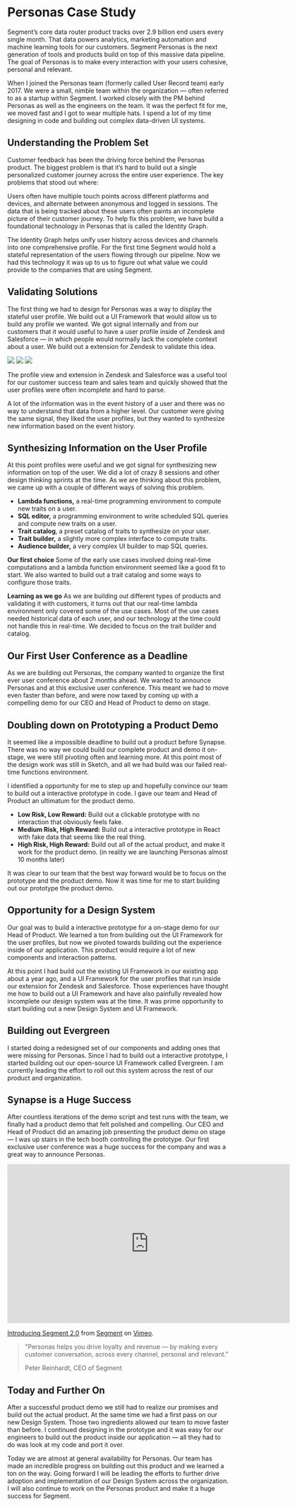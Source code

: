 # Personas Case Study

Segment’s core data router product tracks over 2.9 billion end users every single month. That data powers analytics, marketing automation and machine learning tools for our customers. Segment Personas is the next generation of tools and products build on top of this massive data pipeline. The goal of Personas is to make every interaction with your users cohesive, personal and relevant.

When I joined the Personas team (formerly called User Record team) early 2017. We were a small, nimble team within the organization — often referred to as a startup within Segment. I worked closely with the PM behind Personas as well as the engineers on the team. It was the perfect fit for me, we moved fast and I got to wear multiple hats. I spend a lot of my time designing in code and building out complex data-driven UI systems.

## Understanding the Problem Set

Customer feedback has been the driving force behind the Personas product. The biggest problem is that it’s hard to build out a single personalized customer journey across the entire user experience. The key problems that stood out where:

Users often have multiple touch points across different platforms and devices, and alternate between anonymous and logged in sessions. The data that is being tracked about these users often paints an incomplete picture of their customer journey. To help fix this problem, we have build a foundational technology in Personas that is called the Identity Graph.

The Identity Graph helps unify user history across devices and channels into one comprehensive profile. For the first time Segment would hold a stateful representation of the users flowing through our pipeline. Now we had this technology it was up to us to figure out what value we could provide to the companies that are using Segment.

## Validating Solutions

The first thing we had to design for Personas was a way to display the stateful user profile. We build out a UI Framework that would allow us to build any profile we wanted. We got signal internally and from our customers that it would useful to have a user profile inside of Zendesk and Salesforce — in which people would normally lack the complete context about a user. We build out a extension for Zendesk to validate this idea.

<div class="image-well">
<div class="grid-columns-3">
<img src="https://d2mxuefqeaa7sj.cloudfront.net/s_A3A89DED5D964A4369D44865F3BA34BA895B8A60A50E9264DA77B8A8E003C8BD_1520113401619_Screenshot+2018-03-03+13.41.31.png" />
<img src="https://d2mxuefqeaa7sj.cloudfront.net/s_A3A89DED5D964A4369D44865F3BA34BA895B8A60A50E9264DA77B8A8E003C8BD_1520113401505_Screenshot+2018-03-03+13.41.59.png" />
<img src="https://d2mxuefqeaa7sj.cloudfront.net/s_A3A89DED5D964A4369D44865F3BA34BA895B8A60A50E9264DA77B8A8E003C8BD_1520113401619_Screenshot+2018-03-03+13.41.31.png" />
</div>
</div>

The profile view and extension in Zendesk and Salesforce was a useful tool for our customer success team and sales team and quickly showed that the user profiles were often incomplete and hard to parse.

A lot of the information was in the event history of a user and there was no way to understand that data from a higher level. Our customer were giving the same signal, they liked the user profiles, but they wanted to synthesize new information based on the event history.

## Synthesizing Information on the User Profile

At this point profiles were useful and we got signal for synthesizing new information on top of the user. We did a lot of crazy 8 sessions and other design thinking sprints at the time. As we are thinking about this problem, we came up with a couple of different ways of solving this problem.

* **Lambda functions,** a real-time programming environment to compute new traits on a user.
* **SQL editor,** a programming environment to write scheduled SQL queries and compute new traits on a user.
* **Trait catalog**, a preset catalog of traits to synthesize on your user.
* **Trait builder,** a slightly more complex interface to compute traits.
* **Audience builder,** a very complex UI builder to map SQL queries.

**Our first choice**
Some of the early use cases involved doing real-time computations and a lambda function environment seemed like a good fit to start. We also wanted to build out a trait catalog and some ways to configure those traits.

**Learning as we go**
As we are building out different types of products and validating it with customers, it turns out that our real-time lambda environment only covered some of the use cases. Most of the use cases needed historical data of each user, and our technology at the time could not handle this in real-time. We decided to focus on the trait builder and catalog.

## Our First User Conference as a Deadline

As we are building out Personas, the company wanted to organize the first ever user conference about 2 months ahead. We wanted to announce Personas and at this exclusive user conference. This meant we had to move even faster than before, and were now taxed by coming up with a compelling demo for our CEO and Head of Product to demo on stage.

## Doubling down on Prototyping a Product Demo

It seemed like a impossible deadline to build out a product before Synapse. There was no way we could build our complete product and demo it on-stage, we were still pivoting often and learning more. At this point most of the design work was still in Sketch, and all we had build was our failed real-time functions environment.

I identified a opportunity for me to step up and hopefully convince our team to build out a interactive prototype in code. I gave our team and Head of Product an ultimatum for the product demo.

* **Low Risk, Low Reward:** Build out a clickable prototype with no interaction that obviously feels fake.
* **Medium Risk, High Reward:** Build out a interactive prototype in React with fake data that seems like the real thing.
* **High Risk, High Reward:** Build out all of the actual product, and make it work for the product demo. (in reality we are launching Personas almost 10 months later)

It was clear to our team that the best way forward would be to focus on the prototype and the product demo. Now it was time for me to start building out our prototype the product demo.

## Opportunity for a Design System

Our goal was to build a interactive prototype for a on-stage demo for our Head of Product. We learned a ton from building out the UI Framework for the user profiles, but now we pivoted towards building out the experience inside of our application. This product would require a lot of new components and interaction patterns.

At this point I had build out the existing UI Framework in our existing app about a year ago, and a UI Framework for the user profiles that run inside our extension for Zendesk and Salesforce. Those experiences have thought me how to build out a UI Framework and have also painfully revealed how incomplete our design system was at the time. It was prime opportunity to start building out a new Design System and UI Framework.

## Building out Evergreen

I started doing a redesigned set of our components and adding ones that were missing for Personas. Since I had to build out a interactive prototype, I started building out our open-source UI Framework called Evergreen. I am currently leading the effort to roll out this system across the rest of our product and organization.

## Synapse is a Huge Success

After countless iterations of the demo script and test runs with the team, we finally had a product demo that felt polished and compelling. Our CEO and Head of Product did an amazing job presenting the product demo on stage — I was up stairs in the tech booth controlling the prototype. Our first exclusive user conference was a huge success for the company and was a great way to announce Personas.

<div class="image-well">
<div class="video-container">
<iframe src="https://player.vimeo.com/video/251344095" width="640" height="360" frameborder="0" webkitallowfullscreen mozallowfullscreen allowfullscreen></iframe>
</div>
<p><a href="https://vimeo.com/251344095">Introducing Segment 2.0</a> from <a href="https://vimeo.com/segmenthq">Segment</a> on <a href="https://vimeo.com">Vimeo</a>.</p>
</div>

> "Personas helps you drive loyalty and revenue — by making every customer conversation, across every channel, personal and relevant.”
>
> Peter Reinhardt, CEO of Segment

## Today and Further On

After a successful product demo we still had to realize our promises and build out the actual product. At the same time we had a first pass on our new Design System. Those two ingredients allowed our team to move faster than before. I continued designing in the prototype and it was easy for our engineers to build out the product inside our application — all they had to do was look at my code and port it over.

Today we are almost at general availability for Personas. Our team has made an incredible progress on building out this product and we learned a ton on the way. Going forward I will be leading the efforts to further drive adoption and implementation of our Design System across the organization. I will also continue to work on the Personas product and make it a huge success for Segment.
